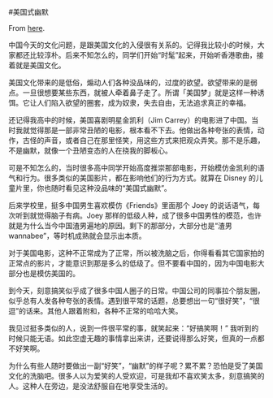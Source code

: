 #美国式幽默

From [here](https://yinwang1.substack.com/p/american-humour).

中国今天的文化问题，是跟美国文化的入侵很有关系的。记得我比较小的时候，大家都还比较淳朴。后来不知怎么的，同学们开始“时髦”起来，开始听香港歌曲，接着就是美国文化。

美国文化带来的是低俗，煽动人们各种没品味的，过度的欲望。欲望带来的是弱点。一旦很想要某些东西，就被人牵着鼻子走了。所谓「美国梦」就是这样一种诱饵。它让人们陷入欲望的圈套，成为奴隶，失去自由，无法追求真正的幸福。

还记得我高中的时候，美国喜剧明星金凯利（Jim Carrey）的电影进了中国。当时我就觉得那是一部非常丑陋的电影，根本看不下去。他做出各种夸张的表情，动作，古怪的声音，或者自己在那里怪笑，用这些方式来把观众弄笑。那不是乐趣，不是幽默，就像一个丑陋变态的人在挠我的脚板心。

可是不知怎么的，当时很多高中同学开始高度推崇那部电影，开始模仿金凯利的语气和行为。很多类似的美国影片，都在影响他们的行为方式。就算在 Disney 的儿童片里，你也随时看见这种没品味的“美国式幽默”。

后来学校里，挺多中国男生喜欢模仿《Friends》里面那个 Joey 的说话语气，每次听到就觉得脑子有病。Joey 那样的低级人种，成了很多中国男性的模范，也许就是为什么当今中国渣男遍地的原因。剩下的那部分，大部分也是“渣男 wannabee”，等时机成熟就会显示出本质。

对于美国电影，这种不正常成为了正常，所以被洗脑之后，你得看看其它国家拍的正常点的影片，才能意识到那是多么的低级了。但不要看中国的，因为中国电影大部分也是模仿美国的。

到今天，刻意搞笑似乎成了很多中国人圈子的日常。中国公司的同事拉个朋友圈，似乎总有人发各种夸张的表情。遇到很平常的话题，总要想出一句“很好笑”，“很逗”的话来。其他人跟着附和，各种不正常的哈哈大笑。

我见过挺多类似的人，说到一件很平常的事，就笑起来：“好搞笑啊！” 我听到的时候只能无语。如此空虚无趣的事情拿出来讲，还要说得那么好笑，但真的一点都不好笑啊。

为什么有些人随时要做出一副“好笑”，“幽默”的样子呢？累不累？恐怕是受了美国文化的洗脑吧。很多人以为爱笑的人受欢迎，可是我却不喜欢笑太多，刻意搞笑的人。这种人在旁边，是没法舒服自在地享受生活的。
